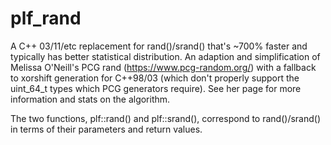 # plf_rand
A C++ 03/11/etc replacement for rand()/srand() that's ~700% faster and typically has better statistical distribution. An adaption and simplification of Melissa O'Neill's PCG rand (https://www.pcg-random.org/) with a fallback to xorshift generation for C++98/03 (which don't properly support the uint_64_t types which PCG generators require). See her page for more information and stats on the algorithm.

The two functions, plf::rand() and plf::srand(), correspond to rand()/srand() in terms of their parameters and return values.
